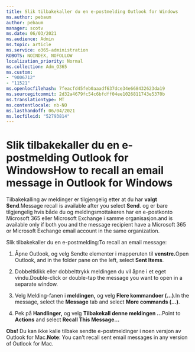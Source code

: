 ```yaml
---
title: Slik tilbakekaller du en e-postmelding Outlook for Windows
ms.author: pebaum
author: pebaum
manager: scotv
ms.date: 06/03/2021
ms.audience: Admin
ms.topic: article
ms.service: o365-administration
ROBOTS: NOINDEX, NOFOLLOW
localization_priority: Normal
ms.collection: Adm_O365
ms.custom:
- "9006712"
- "11521"
ms.openlocfilehash: 7feacfd45feb0aaadf637dce34e668432623da19
ms.sourcegitcommit: 2d32a4679fc54c6bfdff04ee1026811743e5370b
ms.translationtype: MT
ms.contentlocale: nb-NO
ms.lasthandoff: 06/04/2021
ms.locfileid: "52793814"
---
```

# <a name="how-to-recall-an-email-message-in-outlook-for-windows"></a><span data-ttu-id="612d4-102">Slik tilbakekaller du en e-postmelding Outlook for Windows</span><span class="sxs-lookup"><span data-stu-id="612d4-102">How to recall an email message in Outlook for Windows</span></span>

<span data-ttu-id="612d4-103">Tilbakekalling av meldinger er tilgjengelig etter at du har **valgt Send**.</span><span class="sxs-lookup"><span data-stu-id="612d4-103">Message recall is available after you select **Send**.</span></span> <span data-ttu-id="612d4-104">og er bare tilgjengelig hvis både du og meldingsmottakeren har en e-postkonto Microsoft 365 eller Microsoft Exchange i samme organisasjon.</span><span class="sxs-lookup"><span data-stu-id="612d4-104">and is available only if both you and the message recipient have a Microsoft 365 or Microsoft Exchange email account in the same organization.</span></span> 

<span data-ttu-id="612d4-105">Slik tilbakekaller du en e-postmelding:</span><span class="sxs-lookup"><span data-stu-id="612d4-105">To recall an email message:</span></span>

1. <span data-ttu-id="612d4-106">Åpne Outlook, og velg Sendte elementer i mapperuten til **venstre.**</span><span class="sxs-lookup"><span data-stu-id="612d4-106">Open Outlook, and in the folder pane on the left, select **Sent Items**.</span></span>

1. <span data-ttu-id="612d4-107">Dobbeltklikk eller dobbelttrykk meldingen du vil åpne i et eget vindu.</span><span class="sxs-lookup"><span data-stu-id="612d4-107">Double-click or double-tap the message you want to open in a separate window.</span></span>

1. <span data-ttu-id="612d4-108">Velg Melding-fanen i **meldingen,** og velg **Flere kommandoer (...)**.</span><span class="sxs-lookup"><span data-stu-id="612d4-108">In the message, select the **Message** tab and select **More commands (...)**.</span></span>

1. <span data-ttu-id="612d4-109">Pek på **Handlinger,** og velg **Tilbakekall denne meldingen ...**</span><span class="sxs-lookup"><span data-stu-id="612d4-109">Point to **Actions** and select **Recall This Message...**</span></span>

<span data-ttu-id="612d4-110">**Obs!** Du kan ikke kalle tilbake sendte e-postmeldinger i noen versjon av Outlook for Mac.</span><span class="sxs-lookup"><span data-stu-id="612d4-110">**Note**: You can't recall sent email messages in any version of Outlook for Mac.</span></span>